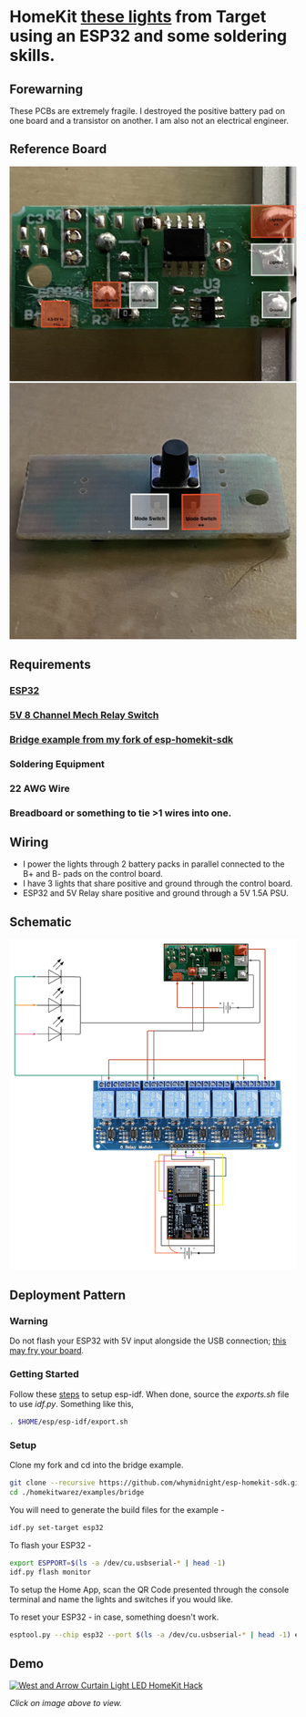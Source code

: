 # HomeKit [these lights](https://www.target.com/p/led-curtain-string-light-west-arrow/-/A-81078103) from Target using an ESP32 and some soldering skills.

## Forewarning
These PCBs are extremely fragile. I destroyed the positive battery pad on one board and a transistor on another. I am also not an electrical engineer.

## Reference Board
![Board](images/board.jpg)
![Button](images/button.jpg)

## Requirements
### [ESP32](https://www.amazon.com/gp/product/B08HMJ1X6W/ref=ppx_yo_dt_b_asin_title_o02_s02?ie=UTF8&psc=1)
### [5V 8 Channel Mech Relay Switch](https://www.amazon.com/gp/product/B00DR9SE4A/ref=ppx_yo_dt_b_asin_title_o04_s00?ie=UTF8&psc=1)
### [Bridge example from my fork of esp-homekit-sdk](https://github.com/whymidnight/esp-homekit-sdk/tree/master/examples/bridge)
### Soldering Equipment
### 22 AWG Wire
### Breadboard or something to tie >1 wires into one.

## Wiring
* I power the lights through 2 battery packs in parallel connected to the B+ and B- pads on the control board.
* I have 3 lights that share positive and ground through the control board. 
* ESP32 and 5V Relay share positive and ground through a 5V 1.5A PSU.

## Schematic
![Schematic](images/schematic.png)

## Deployment Pattern
### Warning
Do not flash your ESP32 with 5V input alongside the USB connection; [this may fry your board](https://techexplorations.com/guides/esp32/begin/power/).

### Getting Started
Follow these [steps](https://docs.espressif.com/projects/esp-idf/en/latest/esp32/get-started/index.html) to setup esp-idf. When done, source the _exports.sh_ file to use _idf.py_. Something like this,

```bash
. $HOME/esp/esp-idf/export.sh
```

### Setup
Clone my fork and cd into the bridge example.

```bash
git clone --recursive https://github.com/whymidnight/esp-homekit-sdk.git ./homekitwarez
cd ./homekitwarez/examples/bridge
```

You will need to generate the build files for the example -

```bash
idf.py set-target esp32
```

To flash your ESP32 -

```bash
export ESPPORT=$(ls -a /dev/cu.usbserial-* | head -1)  
idf.py flash monitor
```

To setup the Home App, scan the QR Code presented through the console terminal and name the lights and switches if you would like.

To reset your ESP32 - in case, something doesn't work.

```bash
esptool.py --chip esp32 --port $(ls -a /dev/cu.usbserial-* | head -1) erase_flash
```

## Demo
[![West and Arrow Curtain Light LED HomeKit Hack](http://img.youtube.com/vi/1sRkk7BffAk/0.jpg)](http://www.youtube.com/watch?v=1sRkk7BffAk "West and Arrow Curtain Light LED HomeKit Hack")

_Click on image above to view._
